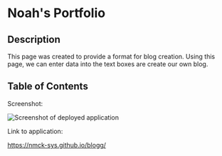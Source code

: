 # Noah's Portfolio

## Description

This page was created to provide a format for blog creation. Using this page, we can enter data into the text boxes are create our own blog. 

## Table of Contents

Screenshot:

![Screenshot of deployed application](Screenshot.png)

Link to application:

https://nmck-sys.github.io/blogg/